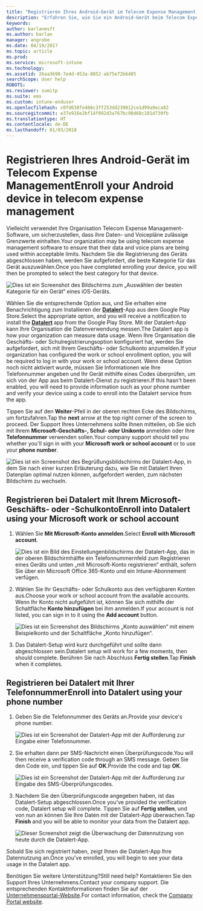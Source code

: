 ```yaml
---
title: "Registrieren Ihres Android-Gerät im Telecom Expense Management mit Intune"
description: "Erfahren Sie, wie Sie ein Android-Gerät beim Telecom Expense Management registrieren."
keywords: 
author: barlanmsft
ms.author: barlan
manager: angrobe
ms.date: 04/19/2017
ms.topic: article
ms.prod: 
ms.service: microsoft-intune
ms.technology: 
ms.assetid: 26aa3698-7e4d-453a-8852-ab75e72b6485
searchScope: User help
ROBOTS: 
ms.reviewer: sumitp
ms.suite: ems
ms.custom: intune-enduser
ms.openlocfilehash: c0fd638fe486c3ff253dd239012ce1d99a9eca82
ms.sourcegitcommit: e37e916e2bf14f092d3a767bc90d68c181d739fb
ms.translationtype: HT
ms.contentlocale: de-DE
ms.lasthandoff: 01/03/2018
---
```

# <a name="enroll-your-android-device-in-telecom-expense-management"></a><span data-ttu-id="a815e-103">Registrieren Ihres Android-Gerät im Telecom Expense Management</span><span class="sxs-lookup"><span data-stu-id="a815e-103">Enroll your Android device in telecom expense management</span></span>

<span data-ttu-id="a815e-104">Vielleicht verwendet Ihre Organisation Telecom Expense Management-Software, um sicherzustellen, dass ihre Daten- und Voicepläne zulässige Grenzwerte einhalten.</span><span class="sxs-lookup"><span data-stu-id="a815e-104">Your organization may be using telecom expense management software to ensure that their data and voice plans are being used within acceptable limits.</span></span> <span data-ttu-id="a815e-105">Nachdem Sie die Registrierung des Geräts abgeschlossen haben, werden Sie aufgefordert, die beste Kategorie für das Gerät auszuwählen.</span><span class="sxs-lookup"><span data-stu-id="a815e-105">Once you have completed enrolling your device, you will then be prompted to select the best category for that device.</span></span>

![Dies ist ein Screenshot des Bildschirms zum „Auswählen der besten Kategorie für ein Gerät“ eines iOS-Geräts.](./media/and-enroll-11-tem-select-best-category.png)

<span data-ttu-id="a815e-108">Wählen Sie die entsprechende Option aus, und Sie erhalten eine Benachrichtigung zum Installieren der [__Datalert__](https://play.google.com/store/apps/details?id=fr.memobox.databox)-App aus dem Google Play Store.</span><span class="sxs-lookup"><span data-stu-id="a815e-108">Select the appropriate option, and you will receive a notification to install the [__Datalert__](https://play.google.com/store/apps/details?id=fr.memobox.databox) app from the Google Play Store.</span></span> <span data-ttu-id="a815e-109">Mit der Datalert-App kann Ihre Organisation die Datenverwendung messen.</span><span class="sxs-lookup"><span data-stu-id="a815e-109">The Datalert app is how your organization can measure data usage.</span></span> <span data-ttu-id="a815e-110">Wenn Ihre Organisation die Geschäfts- oder Schulregistrierungsoption konfiguriert hat, werden Sie aufgefordert, sich mit Ihrem Geschäfts- oder Schulkonto anzumelden.</span><span class="sxs-lookup"><span data-stu-id="a815e-110">If your organization has configured the work or school enrollment option, you will be required to log in with your work or school account.</span></span> <span data-ttu-id="a815e-111">Wenn diese Option noch nicht aktiviert wurde, müssen Sie Informationen wie Ihre Telefonnummer angeben und Ihr Gerät mithilfe eines Codes überprüfen, um sich von der App aus beim Datalert-Dienst zu registrieren.</span><span class="sxs-lookup"><span data-stu-id="a815e-111">If this hasn't been enabled, you will need to provide information such as your phone number and verify your device using a code to enroll into the Datalert service from the app.</span></span>

<span data-ttu-id="a815e-112">Tippen Sie auf den __Weiter__-Pfeil in der oberen rechten Ecke des Bildschirms, um fortzufahren.</span><span class="sxs-lookup"><span data-stu-id="a815e-112">Tap the __next__ arrow at the top right corner of the screen to proceed.</span></span> <span data-ttu-id="a815e-113">Der Support Ihres Unternehmens sollte Ihnen mitteilen, ob Sie sich mit Ihrem __Microsoft-Geschäfts-, Schul- oder Unikonto__ anmelden oder Ihre __Telefonnummer__ verwenden sollen.</span><span class="sxs-lookup"><span data-stu-id="a815e-113">Your company support should tell you whether you'll sign in with your __Microsoft work or school account__ or to use your __phone number__.</span></span>

  ![Dies ist ein Screenshot des Begrüßungsbildschirms der Datalert-App, in dem Sie nach einer kurzen Erläuterung dazu, wie Sie mit Datalert Ihren Datenplan optimal nutzen können, aufgefordert werden, zum nächsten Bildschirm zu wechseln.](./media/and-enroll-12-tem-datalert-setup.png)

## <a name="enroll-into-datalert-using-your-microsoft-work-or-school-account"></a><span data-ttu-id="a815e-115">Registrieren bei Datalert mit Ihrem Microsoft-Geschäfts- oder -Schulkonto</span><span class="sxs-lookup"><span data-stu-id="a815e-115">Enroll into Datalert using your Microsoft work or school account</span></span>

1. <span data-ttu-id="a815e-116">Wählen Sie __Mit Microsoft-Konto anmelden__.</span><span class="sxs-lookup"><span data-stu-id="a815e-116">Select __Enroll with Microsoft account__.</span></span>

   ![Dies ist ein Bild des Einstellungenbildschirms der Datalert-App, das in der oberen Bildschirmhälfte ein Telefonnummernfeld zum Registrieren eines Geräts und unten „mit Microsoft-Konto registrieren“ enthält, sofern Sie über ein Microsoft Office 365-Konto und ein Intune-Abonnement verfügen.](./media/and-enroll-12a-tem-datalert-enroll-msft-account.png)

2. <span data-ttu-id="a815e-118">Wählen Sie Ihr Geschäfts- oder Schulkonto aus den verfügbaren Konten aus.</span><span class="sxs-lookup"><span data-stu-id="a815e-118">Choose your work or school account from the available accounts.</span></span> <span data-ttu-id="a815e-119">Wenn Ihr Konto nicht aufgeführt ist, können Sie sich mithilfe der Schaltfläche **Konto hinzufügen** bei ihm anmelden.</span><span class="sxs-lookup"><span data-stu-id="a815e-119">If your account is not listed, you can sign in to it using the **Add account** button.</span></span>

   ![Dies ist ein Screenshot des Bildschirms „Konto auswählen“ mit einem Beispielkonto und der Schaltfläche „Konto hinzufügen“.](./media/and-enroll-12b-tem-datalert-enroll-select-msft-account.png)

3. <span data-ttu-id="a815e-121">Das Datalert-Setup wird kurz durchgeführt und sollte dann abgeschlossen sein.</span><span class="sxs-lookup"><span data-stu-id="a815e-121">Datalert setup will work for a few moments, then should complete.</span></span> <span data-ttu-id="a815e-122">Berühren Sie nach Abschluss __Fertig stellen__.</span><span class="sxs-lookup"><span data-stu-id="a815e-122">Tap __Finish__ when it completes.</span></span>

## <a name="enroll-into-datalert-using-your-phone-number"></a><span data-ttu-id="a815e-123">Registrieren bei Datalert mit Ihrer Telefonnummer</span><span class="sxs-lookup"><span data-stu-id="a815e-123">Enroll into Datalert using your phone number</span></span>

1. <span data-ttu-id="a815e-124">Geben Sie die Telefonnummer des Geräts an.</span><span class="sxs-lookup"><span data-stu-id="a815e-124">Provide your device's phone number.</span></span>

   ![Dies ist ein Screenshot der Datalert-App mit der Aufforderung zur Eingabe einer Telefonnummer.](./media/and-enroll-13-tem-datalert-phone-number.png)

2. <span data-ttu-id="a815e-126">Sie erhalten dann per SMS-Nachricht einen Überprüfungscode.</span><span class="sxs-lookup"><span data-stu-id="a815e-126">You will then receive a verification code through an SMS message.</span></span> <span data-ttu-id="a815e-127">Geben Sie den Code ein, und tippen Sie auf __OK__.</span><span class="sxs-lookup"><span data-stu-id="a815e-127">Provide the code and tap __OK__.</span></span>

   ![Dies ist ein Screenshot der Datalert-App mit der Aufforderung zur Eingabe des SMS-Überprüfungscodes.](./media/and-enroll-14-tem-datalert-sms.png)

3. <span data-ttu-id="a815e-129">Nachdem Sie den Überprüfungscode angegeben haben, ist das Datalert-Setup abgeschlossen.</span><span class="sxs-lookup"><span data-stu-id="a815e-129">Once you've provided the verification code, Datalert setup will complete.</span></span> <span data-ttu-id="a815e-130">Tippen Sie auf __Fertig stellen__, und von nun an können Sie Ihre Daten mit der Datalert-App überwachen.</span><span class="sxs-lookup"><span data-stu-id="a815e-130">Tap __Finish__ and you will be able to monitor your data from the Datalert app.</span></span>

   ![Dieser Screenshot zeigt die Überwachung der Datennutzung von heute durch die Datalert-App.](./media/and-enroll-15-tem-datalert-monitoring-active.png)

<span data-ttu-id="a815e-132">Sobald Sie sich registriert haben, zeigt Ihnen die Datalert-App Ihre Datennutzung an.</span><span class="sxs-lookup"><span data-stu-id="a815e-132">Once you've enrolled, you will begin to see your data usage in the Datalert app.</span></span>

<span data-ttu-id="a815e-133">Benötigen Sie weitere Unterstützung?</span><span class="sxs-lookup"><span data-stu-id="a815e-133">Still need help?</span></span> <span data-ttu-id="a815e-134">Kontaktieren Sie den Support Ihres Unternehmens.</span><span class="sxs-lookup"><span data-stu-id="a815e-134">Contact your company support.</span></span> <span data-ttu-id="a815e-135">Die entsprechenden Kontaktinformationen finden Sie auf der [Unternehmensportal-Website](https://portal.manage.microsoft.com#HelpDeskDialog).</span><span class="sxs-lookup"><span data-stu-id="a815e-135">For contact information, check the [Company Portal website](https://portal.manage.microsoft.com#HelpDeskDialog).</span></span>
